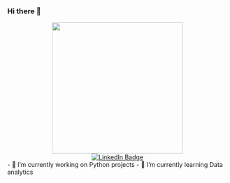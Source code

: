 ### Hi there 👋
<div id="header" align="center">
  <img src="https://media.giphy.com/media/v1.Y2lkPTc5MGI3NjExOWQ1MzI2MmM2MjQ0ZGRkNDE5YjczZTlhNDYzOWYwYmI4MGY2YzhmYSZlcD12MV9pbnRlcm5hbF9naWZzX2dpZklkJmN0PXM/uLGINkpekEo98BP5gN/giphy.gif" width="300"/>
  <div id="badges" align="center">
  <a href="https://www.linkedin.com/in/khushi-gandhi-56602a213/">
    <img src="https://img.shields.io/badge/LinkedIn-blue?style=for-the-badge&logo=linkedin&logoColor=white" alt="LinkedIn Badge"/>
  </a>
</div>
  <img src="https://komarev.com/ghpvc/?username=KhushiGandhi26&style=flat-square&color=blue" alt=""/>
  
</div>
- 🔭 I’m currently working on Python projects
- 🌱 I’m currently learning Data analytics

<br>




<!--
**KhushiGandhi26/KhushiGandhi26** is a ✨ _special_ ✨ repository because its `README.md` (this file) appears on your GitHub profile.
Here are some ideas to get you started:



- 📫 How to reach me: 
- 😄 Pronouns: ...
- ⚡ Fun fact: ...

-->
